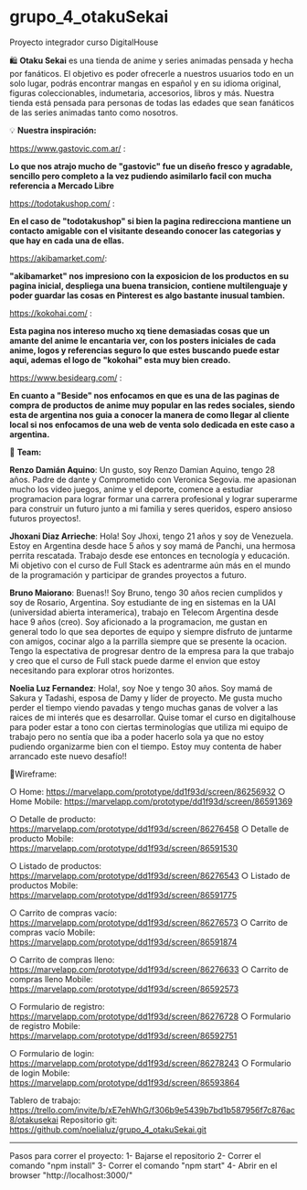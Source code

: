 # grupo_4_otakuSekai
Proyecto integrador curso DigitalHouse

:shopping: **Otaku Sekai** es una tienda de anime y series animadas pensada y hecha por fanáticos. El objetivo es poder ofrecerle a nuestros usuarios todo en un solo lugar, podrás encontrar mangas en español y en su idioma original, figuras coleccionables, indumetaria, accesorios, libros y más. Nuestra tienda está pensada para personas de todas las edades que sean fanáticos de las series animadas tanto como nosotros.

:bulb: **Nuestra inspiración:**

https://www.gastovic.com.ar/ :

**Lo que nos atrajo mucho de "gastovic" fue un diseño fresco y agradable, sencillo pero completo a la vez pudiendo asimilarlo facil con mucha referencia a Mercado Libre**

https://todotakushop.com/ :

**En el caso de "todotakushop" si bien la pagina redirecciona mantiene un contacto amigable con el visitante deseando conocer las categorias y que hay en cada una de ellas.**

https://akibamarket.com/:

**"akibamarket" nos impresiono con la exposicion de los productos en su pagina inicial, despliega una buena transicion, contiene multilenguaje y poder guardar las cosas en Pinterest es algo bastante inusual tambien.**

https://kokohai.com/ : 

**Esta pagina nos intereso mucho xq tiene demasiadas cosas que un amante del anime le encantaria ver, con los posters iniciales de cada anime, logos y referencias seguro lo que estes buscando puede estar aqui, ademas el logo de "kokohai" esta muy bien creado.**

https://www.besidearg.com/ :

**En cuanto a "Beside" nos enfocamos en que es una de las paginas de compra de productos de anime muy popular en las redes sociales, siendo esta de argentina nos guia a conocer la manera de como llegar al cliente local si nos enfocamos de una web de venta solo dedicada en este caso a argentina.**

:busts_in_silhouette: **Team:**

**Renzo Damián Aquino**: Un gusto, soy Renzo Damian Aquino, tengo 28 años. Padre de dante y Comprometido con Veronica Segovia. me apasionan mucho los video juegos,
anime y el deporte, comence a estudiar programacion para lograr formar una carrera profesional y lograr superarme para construir un futuro junto a mi familia
y seres queridos, espero ansioso futuros proyectos!.

**Jhoxani Diaz Arrieche**: Hola! Soy Jhoxi, tengo 21 años y soy de Venezuela. Estoy en Argentina desde hace 5 años y soy mamá de Panchi, una hermosa perrita rescatada. Trabajo desde ese entonces en tecnología y educación. Mi objetivo con el curso de Full Stack es adentrarme aún más en el mundo de la programación y participar de grandes proyectos a futuro.

**Bruno Maiorano**: Buenas!! Soy Bruno, tengo 30 años recien cumplidos y soy de Rosario, Argentina. Soy estudiante de ing en sistemas en la UAI (universidad abierta interamerica), trabajo en Telecom Argentina desde hace 9 años (creo). Soy aficionado a la programacion, me gustan en general todo lo que sea deportes de equipo y siempre disfruto de juntarme con amigos, cocinar algo a la parrilla siempre que se presente la ocacion. Tengo la espectativa de progresar dentro de la empresa para la que trabajo y creo que el curso de Full stack puede darme el envion que estoy necesitando para explorar otros horizontes.

**Noelia Luz Fernandez**: Hola!, soy Noe y tengo 30 años. Soy mamá de Sakura y Tadashi, esposa de Damy y líder de proyecto. Me gusta mucho perder el tiempo viendo pavadas y tengo muchas ganas de volver a las raices de mi interés que es desarrollar. Quise tomar el curso en digitalhouse para poder estar a tono con ciertas terminologías que utiliza mi equipo de trabajo pero no sentía que iba a poder hacerlo sola ya que no estoy pudiendo organizarme bien con el tiempo. Estoy muy contenta de haber arrancado este nuevo desafío!!

:page_with_curl:Wireframe: 

○ Home: https://marvelapp.com/prototype/dd1f93d/screen/86256932
○ Home Mobile: https://marvelapp.com/prototype/dd1f93d/screen/86591369

○ Detalle de producto: https://marvelapp.com/prototype/dd1f93d/screen/86276458
○ Detalle de producto Mobile: https://marvelapp.com/prototype/dd1f93d/screen/86591530

○ Listado de productos: https://marvelapp.com/prototype/dd1f93d/screen/86276543
○ Listado de productos Mobile: https://marvelapp.com/prototype/dd1f93d/screen/86591775

○ Carrito de compras vacío: https://marvelapp.com/prototype/dd1f93d/screen/86276573
○ Carrito de compras vacío Mobile: https://marvelapp.com/prototype/dd1f93d/screen/86591874

○ Carrito de compras lleno: https://marvelapp.com/prototype/dd1f93d/screen/86276633
○ Carrito de compras lleno Mobile: https://marvelapp.com/prototype/dd1f93d/screen/86592573

○ Formulario de registro: https://marvelapp.com/prototype/dd1f93d/screen/86276728
○ Formulario de registro Mobile: https://marvelapp.com/prototype/dd1f93d/screen/86592751

○ Formulario de login: https://marvelapp.com/prototype/dd1f93d/screen/86278243
○ Formulario de login Mobile: https://marvelapp.com/prototype/dd1f93d/screen/86593864

Tablero de trabajo: https://trello.com/invite/b/xE7ehWhG/f306b9e5439b7bd1b587956f7c876ac8/otakusekai
Repositorio git: https://github.com/noelialuz/grupo_4_otakuSekai.git 

---------------------------------------------------------------------------------------------------------------------------------------------------
Pasos para correr el proyecto:
1- Bajarse el repositorio
2- Correr el comando "npm install"
3- Correr el comando "npm start"
4- Abrir en el browser "http://localhost:3000/"
